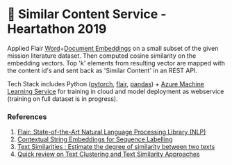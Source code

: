 # 📑 Similar Content Service - Heartathon 2019

Applied Flair [Word](https://github.com/zalandoresearch/flair/blob/master/resources/docs/TUTORIAL_3_WORD_EMBEDDING.md)+[Document Embeddings](https://github.com/zalandoresearch/flair/blob/master/resources/docs/TUTORIAL_5_DOCUMENT_EMBEDDINGS.md) on a small subset of the given mission literature dataset. Then computed cosine similarity on the embedding vectors. Top 'k' elements from resulting vector are mapped with the content id's and sent back as 'Similar Content' in an REST API.

Tech Stack includes Python ([pytorch](https://github.com/pytorch/pytorch), [flair](https://github.com/zalandoresearch/flair), [pandas](https://github.com/pandas-dev/pandas)) + [Azure Machine Learning Service](https://azure.microsoft.com/en-gb/services/machine-learning-service/) for training in cloud and model deployment as webservice (training on full dataset is in progress).

### References

1. [Flair: State-of-the-Art Natural Language Processing Library (NLP)](https://www.aclweb.org/anthology/N19-4010)
2. [Contextual String Embeddings for Sequence Labelling](https://alanakbik.github.io/papers/coling2018.pdf)
3. [Text Similarities : Estimate the degree of similarity between two texts](https://medium.com/@adriensieg/text-similarities-da019229c894)
4. [Quick review on Text Clustering and Text Similarity Approaches](http://www.lumenai.fr/blog/quick-review-on-text-clustering-and-text-similarity-approaches)


